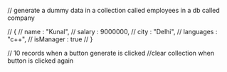 // generate a dummy data in a collection called employees in a db called company

// {
//     name : "Kunal",
//     salary : 9000000,
//     city : "Delhi",
//     languages : "c++",
//     isManager : true
// }

// 10 records when a button generate is clicked
//clear collection when button is clicked again
